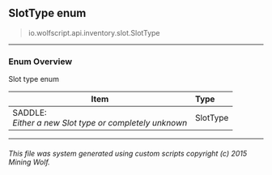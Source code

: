 ## SlotType __enum__

>io.wolfscript.api.inventory.slot.SlotType

---

### Enum Overview

Slot type enum

Item | Type   
--- | :--- 
SADDLE: <br> _Either a new Slot type or completely unknown_ | SlotType



---



###### This file was system generated using custom scripts copyright (c) 2015 Mining Wolf.
	

